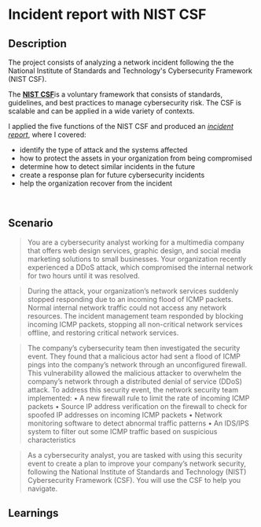 <h1>Incident report with NIST CSF </h1>

<h2>Description</h2>

The project consists of analyzing a network incident following the the National Institute of Standards and Technology's Cybersecurity Framework (NIST CSF).<br />

The [**NIST CSF**](https://www.nist.gov/cyberframework)is a voluntary framework that consists of standards, guidelines, and best practices to manage cybersecurity risk. The CSF is scalable and can be applied in a wide variety of contexts.<br />

I applied the five functions of the  NIST CSF and produced an [_incident report_](https://github.com/arnius88/IncidentReport/blob/main/Incident%20report%20analysis.pdf), where I covered:<br />

- identify the type of attack and the systems affected
- how to protect the assets in your organization from being compromised
- determine how to detect similar incidents in the future
- create a response plan for future cybersecurity incidents
- help the organization recover from the incident
<br />



<h2>Scenario</h2>

>You are a cybersecurity analyst working for a multimedia company that offers web design services, graphic design, and social media marketing solutions to small businesses. Your organization recently experienced a DDoS attack, which compromised the internal network for two hours until it was resolved.

>During the attack, your organization’s network services suddenly stopped responding due to an incoming flood of ICMP packets. Normal internal network traffic could not access any network resources. The incident management team responded by blocking incoming ICMP packets, stopping all non-critical network services offline, and restoring critical network services. 

>The company’s cybersecurity team then investigated the security event. They found that a malicious actor had sent a flood of ICMP pings into the company’s network through an unconfigured firewall. This vulnerability allowed the malicious attacker to overwhelm the company’s network through a distributed denial of service (DDoS) attack. 
To address this security event, the network security team implemented: 
•	A new firewall rule to limit the rate of incoming ICMP packets
•	Source IP address verification on the firewall to check for spoofed IP addresses on incoming ICMP packets
•	Network monitoring software to detect abnormal traffic patterns
•	An IDS/IPS system to filter out some ICMP traffic based on suspicious characteristics

>As a cybersecurity analyst, you are tasked with using this security event to create a plan to improve your company’s network security, following the National Institute of Standards and Technology (NIST) Cybersecurity Framework (CSF). You will use the CSF to help you navigate. 

<h2>Learnings </h2>




<!--
 ```diff
- text in red
+ text in green
! text in orange
# text in gray
@@ text in purple (and bold)@@
```
--!>
